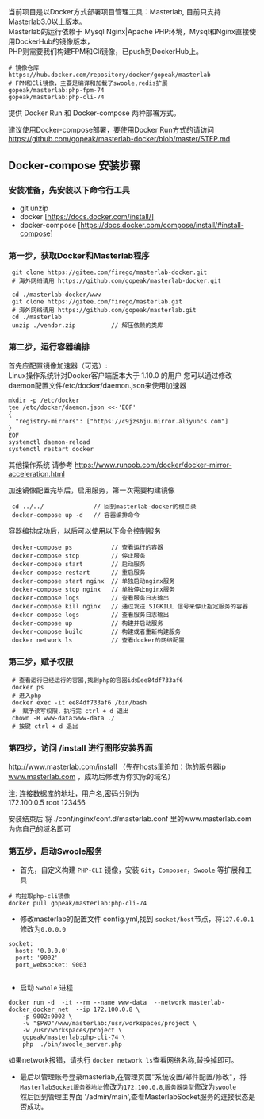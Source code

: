 当前项目是以Docker方式部署项目管理工具：Masterlab, 目前只支持Masterlab3.0以上版本。  
Masterlab的运行依赖于 Mysql Nginx|Apache PHP环境，Mysql和Nginx直接使用DockerHub的镜像版本，   
PHP则需要我们构建FPM和Cli镜像，已push到DockerHub上。  
```
# 镜像仓库
https://hub.docker.com/repository/docker/gopeak/masterlab
# FPM和Cli镜像，主要是编译和加载了swoole,redis扩展
gopeak/masterlab:php-fpm-74
gopeak/masterlab:php-cli-74

```

提供 Docker Run 和 Docker-compose 两种部署方式。

建议使用Docker-compose部署，要使用Docker Run方式的请访问 https://github.com/gopeak/masterlab-docker/blob/master/STEP.md



## Docker-compose 安装步骤

### 安装准备，先安装以下命令行工具

- git unzip 
- docker [https://docs.docker.com/install/]
- docker-compose [https://docs.docker.com/compose/install/#install-compose]


### 第一步，获取Docker和Masterlab程序

```
 git clone https://gitee.com/firego/masterlab-docker.git
 # 海外网络请用 https://github.com/gopeak/masterlab-docker.git

 cd ./masterlab-docker/www
 git clone https://gitee.com/firego/masterlab.git
 # 海外网络请用 https://github.com/gopeak/masterlab.git
 cd ./masterlab
 unzip ./vendor.zip          // 解压依赖的类库
```
   
### 第二步，运行容器编排
首先应配置镜像加速器（可选）:  
Linux操作系统针对Docker客户端版本大于 1.10.0 的用户
您可以通过修改daemon配置文件/etc/docker/daemon.json来使用加速器 
```
mkdir -p /etc/docker
tee /etc/docker/daemon.json <<-'EOF'
{
  "registry-mirrors": ["https://c9jzs6ju.mirror.aliyuncs.com"]
}
EOF
systemctl daemon-reload
systemctl restart docker
```
其他操作系统 请参考 https://www.runoob.com/docker/docker-mirror-acceleration.html  

加速镜像配置完毕后，启用服务，第一次需要构建镜像
```
 cd ../../              // 回到masterlab-docker的根目录
 docker-compose up -d   // 容器编排命令
```
容器编排成功后，以后可以使用以下命令控制服务
```
 docker-compose ps           // 查看运行的容器
 docker-compose stop         // 停止服务
 docker-compose start        // 启动服务
 docker-compose restart      // 重启服务
 docker-compose start nginx  // 单独启动nginx服务
 docker-compose stop nginx   // 单独停止nginx服务
 docker-compose logs         // 查看服务日志输出
 docker-compose kill nginx   // 通过发送 SIGKILL 信号来停止指定服务的容器
 docker-compose logs         // 查看服务日志输出
 docker-compose up           // 构建并启动服务
 docker-compose build        // 构建或者重新构建服务
 docker network ls           // 查看docker的网络配置

```


### 第三步，赋予权限

```
 # 查看运行已经运行的容器,找到php的容器id如ee84df733af6 
 docker ps          
 # 进入php
 docker exec -it ee84df733af6 /bin/bash       
 #  赋予读写权限，执行完 ctrl + d 退出
 chown -R www-data:www-data ./              
 # 按键 ctrl + d 退出
```


### 第四步，访问 /install  进行图形安装界面

http://www.masterlab.com/install （先在hosts里追加：你的服务器ip www.masterlab.com ，成功后修改为你实际的域名）

注: 连接数据库的地址，用户名,密码分别为  
172.100.0.5 root 123456

安装结束后 将 ./conf/nginx/conf.d/masterlab.conf 里的www.masterlab.com为你自己的域名即可

 
### 第五步，启动Swoole服务
- 首先，自定义构建 `PHP-CLI` 镜像，安装 `Git`，`Composer`，`Swoole` 等扩展和工具

```shell
# 构拉取php-cli镜像
docker pull gopeak/masterlab:php-cli-74
```

- 修改masterlab的配置文件 config.yml,找到 `socket/host`节点，将`127.0.0.1`修改为`0.0.0.0`
```
socket:
  host: '0.0.0.0'
  port: '9002'
  port_websocket: 9003
 
```


- 启动 `Swoole` 进程
 

```shell
docker run -d  -it --rm --name www-data  --network masterlab-docker_docker_net  --ip 172.100.0.8 \
    -p 9002:9002 \
    -v "$PWD"/www/masterlab:/usr/workspaces/project \
    -w /usr/workspaces/project \
    gopeak/masterlab:php-cli-74 \
    php  ./bin/swoole_server.php
```
如果network报错，请执行 `docker network ls`查看网络名称,替换掉即可。

- 最后以管理账号登录masterlab,在管理页面"系统设置/邮件配置/修改"，将`MasterlabSocket服务器地址`修改为`172.100.0.8`,`服务器类型`修改为`swoole`  
  然后回到管理主界面 '/admin/main',查看MasterlabSocket服务的连接状态是否成功。

 

	
